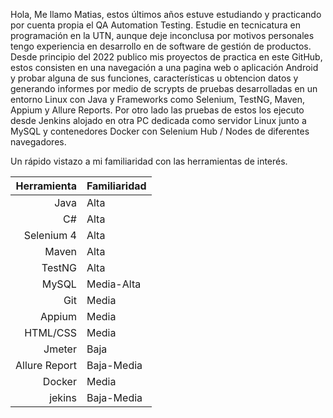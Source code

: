 Hola, Me llamo Matias, estos últimos años estuve estudiando y practicando por cuenta propia el QA Automation Testing. Estudie en tecnicatura en programación en la UTN, aunque deje inconclusa por motivos personales tengo experiencia en desarrollo en de software de gestión de productos.
Desde principio del 2022 publico mis proyectos de practica en este GitHub, estos consisten en una navegación a una pagina web o aplicación Android y probar alguna de sus funciones, características u obtencion datos y generando informes por medio de scrypts de pruebas desarrolladas en un entorno Linux con Java y Frameworks como Selenium, TestNG, Maven, Appium y Allure Reports. Por otro lado las pruebas de estos los ejecuto desde Jenkins alojado en otra PC dedicada como servidor Linux junto a MySQL y contenedores Docker con Selenium Hub / Nodes de diferentes navegadores.

Un rápido vistazo a mi familiaridad con las herramientas de interés.


| Herramienta  | Familiaridad |
| -------------: | :------------- |
| Java  | Alta |
| C#  | Alta |
| Selenium 4 | Alta |
| Maven | Alta |
| TestNG | Alta |
| MySQL | Media-Alta |
| Git | Media |
| Appium | Media |
| HTML/CSS | Media |
| Jmeter | Baja |
| Allure Report | Baja-Media |
| Docker | Media |
| jekins | Baja-Media |
